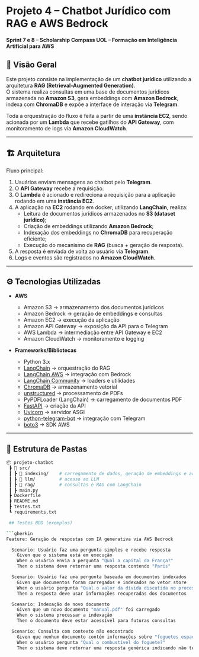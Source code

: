# Projeto 4 – Chatbot Jurídico com RAG e AWS Bedrock  
**Sprint 7 e 8 – Scholarship Compass UOL – Formação em Inteligência Artificial para AWS**

## 📌 Visão Geral
Este projeto consiste na implementação de um **chatbot jurídico** utilizando a arquitetura **RAG (Retrieval-Augmented Generation)**.  
O sistema realiza consultas em uma base de documentos jurídicos armazenada no **Amazon S3**, gera embeddings com **Amazon Bedrock**, indexa com **ChromaDB** e expõe a interface de interação via **Telegram**.  

Toda a orquestração do fluxo é feita a partir de uma **instância EC2**, sendo acionada por um **Lambda** que recebe gatilhos do **API Gateway**, com monitoramento de logs via **Amazon CloudWatch**.  

---

## 🏗️ Arquitetura
Fluxo principal:
1. Usuários enviam mensagens ao chatbot pelo **Telegram**.  
2. O **API Gateway** recebe a requisição.  
3. O **Lambda** é acionado e redireciona a requisição para a aplicação rodando em uma **instância EC2**.  
4. A aplicação na **EC2** rodando em docker, utilizando **LangChain**, realiza:  
   - Leitura de documentos jurídicos armazenados no **S3 (dataset jurídico)**;  
   - Criação de embeddings utilizando **Amazon Bedrock**;  
   - Indexação dos embeddings no **ChromaDB** para recuperação eficiente;  
   - Execução do mecanismo de **RAG** (busca + geração de resposta).  
5. A resposta é enviada de volta ao usuário via **Telegram**.  
6. Logs e eventos são registrados no **Amazon CloudWatch**.  

---

## ⚙️ Tecnologias Utilizadas
- **AWS**
  - Amazon S3 → armazenamento dos documentos jurídicos  
  - Amazon Bedrock → geração de embeddings e consultas  
  - Amazon EC2 → execução da aplicação  
  - Amazon API Gateway → exposição da API para o Telegram  
  - AWS Lambda → intermediação entre API Gateway e EC2  
  - Amazon CloudWatch → monitoramento e logging  

- **Frameworks/Bibliotecas**
  - Python 3.x  
  - [LangChain](https://python.langchain.com/) → orquestração do RAG  
  - [LangChain AWS](https://pypi.org/project/langchain-aws/) → integração com Bedrock  
  - [LangChain Community](https://pypi.org/project/langchain-community/) → loaders e utilidades  
  - [ChromaDB](https://www.trychroma.com/) → armazenamento vetorial  
  - [unstructured](https://unstructured-io.github.io/unstructured/) → processamento de PDFs  
  - PyPDFLoader (LangChain) → carregamento de documentos PDF  
  - [FastAPI](https://fastapi.tiangolo.com/) → criação da API  
  - [Uvicorn](https://www.uvicorn.org/) → servidor ASGI  
  - [python-telegram-bot](https://github.com/python-telegram-bot/python-telegram-bot) → integração com Telegram  
  - [boto3](https://boto3.amazonaws.com/v1/documentation/api/latest/index.html) → SDK AWS  

---

## 📂 Estrutura de Pastas
```bash
📦 projeto-chatbot
 ┣ 📂 src/
 ┃ ┣ 📂 indexing/    # carregamento de dados, geração de embeddings e armazenamento (ChromaDB)
 ┃ ┣ 📂 llm/         # acesso ao LLM
 ┃ ┣ 📂 rag/         # consultas e RAG com LangChain
 ┃ ┣ main.py
 ┣ Dockerfile
 ┣ README.md
 ┣ testes.txt
 ┗ requirements.txt

 ## Testes BDD (exemplos)

```gherkin
Feature: Geração de respostas com IA generativa via AWS Bedrock

  Scenario: Usuário faz uma pergunta simples e recebe resposta
    Given que o sistema está em execução
    When o usuário envia a pergunta "Qual a capital da França?"
    Then o sistema deve retornar uma resposta contendo "Paris"

  Scenario: Usuário faz uma pergunta baseada em documentos indexados
    Given que documentos foram carregados e indexados no vetor store
    When o usuário pergunta "Qual o valor da dívida discutida no processo?"
    Then a resposta deve usar informações recuperadas dos documentos

  Scenario: Indexação de novo documento
    Given que um novo documento "manual.pdf" foi carregado
    When o sistema processar a indexação
    Then o documento deve estar acessível para futuras consultas

  Scenario: Consulta com contexto não encontrado
    Given que nenhum documento contém informações sobre "foguetes espaciais"
    When o usuário pergunta "Qual o combustível do foguete?"
    Then o sistema deve retornar uma resposta genérica indicando não ter conhecimento sobre o assunto

